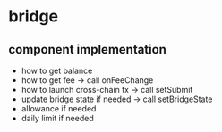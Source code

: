 # bridge

## component implementation

- how to get balance
- how to get fee -> call onFeeChange
- how to launch cross-chain tx -> call setSubmit
- update bridge state if needed -> call setBridgeState
- allowance if needed
- daily limit if needed
